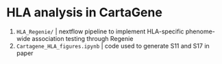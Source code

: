# HLA analysis in CartaGene

1. `HLA_Regenie/` | nextflow pipeline to implement HLA-specific phenome-wide association testing through Regenie
2. `Cartagene_HLA_figures.ipynb` | code used to generate S11 and S17 in paper
